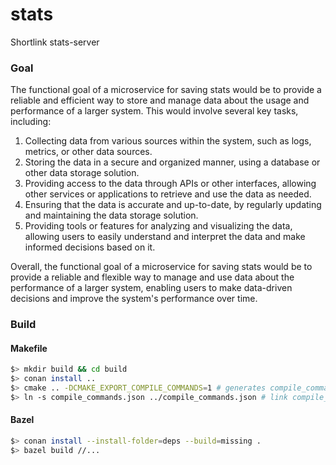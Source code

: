 # stats

Shortlink stats-server

### Goal

The functional goal of a microservice for saving stats would be to provide a reliable
and efficient way to store and manage data about the usage and performance of a
larger system. This would involve several key tasks, including:

1. Collecting data from various sources within the system, such as logs, metrics,
   or other data sources.
2. Storing the data in a secure and organized manner, using a database or other
   data storage solution.
3. Providing access to the data through APIs or other interfaces, allowing other
   services or applications to retrieve and use the data as needed.
4. Ensuring that the data is accurate and up-to-date, by regularly updating and
   maintaining the data storage solution.
5. Providing tools or features for analyzing and visualizing the data, allowing
   users to easily understand and interpret the data and make informed decisions based on it.

Overall, the functional goal of a microservice for saving stats would be to provide
a reliable and flexible way to manage and use data about the performance of a larger
system, enabling users to make data-driven decisions and improve the system's
performance over time.

### Build

#### Makefile

```bash
$> mkdir build && cd build
$> conan install ..
$> cmake .. -DCMAKE_EXPORT_COMPILE_COMMANDS=1 # generates compile_commands.json
$> ln -s compile_commands.json ../compile_commands.json # link compile_commands.json to home dir
```

#### Bazel

```bash
$> conan install --install-folder=deps --build=missing .
$> bazel build //...
```